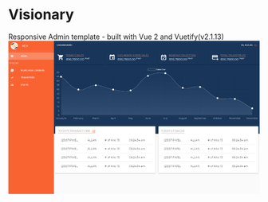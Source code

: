 # Visionary
 Responsive Admin template  -  built with Vue 2 and Vuetify(v2.1.13)
 ![Alt text](https://raw.githubusercontent.com/64vision/Visionary/master/screenhot.png "built with Vue")
